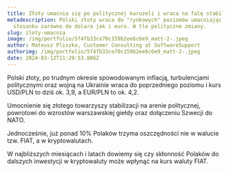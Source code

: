 ```yaml
---
title: Złoty umacnia się po politycznej karuzeli i wraca na falę stabilizacji
metadescription: Polski złoty wraca do "rynkowych" poziomów umacniając się w
  stosunku zarówno do dolara jak i euro. W tle polityczne zmiany.
slug: zloty-umacnia
image: /img/portfolio/5f4fb33ce70c159b2ee6c6e9_matt-2-.jpeg
author: Mateusz Pliszka, Customer Consulting at SoftwareSupport
authorimg: /img/portfolio/5f4fb33ce70c159b2ee6c6e9_matt-2-.jpeg
date: 2024-03-12T11:29:53.806Z
---
```

P﻿olski złoty, po trudnym okresie spowodowanym inflacją, turbulencjami politycznymi oraz wojną na Ukrainie wraca do poprzedniego poziomu i kurs USD/PLN to dziś ok. 3,9, a EUR/PLN to ok. 4,2.

U﻿mocnienie się złotego towarzyszy stabilizacji na arenie politycznej, powrotowi do wzrostów warszawskiej giełdy oraz dołączeniu Szwecji do NATO.

J﻿ednocześnie, już ponad 10% Polaków trzyma oszczędności nie w walucie tzw. FIAT, a w kryptowalutach.

W﻿ najbliższych miesiącach i latach dowiemy się czy skłonność Polaków do dalszych inwestycji w kryptowaluty może wpłynąć na kurs waluty FIAT.